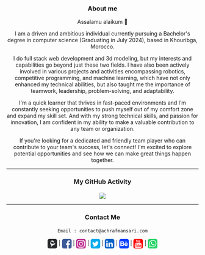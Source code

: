 <div align="center">

### About me

<p>Assalamu alaikum 👋</p>

<p>I am a driven and ambitious individual currently pursuing a Bachelor's degree in computer science (Graduating in July 2024), based in Khouribga, Morocco.</p>

<p>I do full stack web development and 3d modeling, but my interests and capabilities go beyond just these two fields. I have also been actively involved in various projects and activities encompassing robotics, competitive programming, and machine learning, which have not only enhanced my technical abilities, but also taught me the importance of teamwork, leadership, problem-solving, and adaptability.</p>

<p>I'm a quick learner that thrives in fast-paced environments and I’m constantly seeking opportunities to push myself out of my comfort zone and expand my skill set. And with my strong technical skills, and passion for innovation, I am confident in my ability to make a valuable contribution to any team or organization.</p>

<p>If you're looking for a dedicated and friendly team player who can contribute to your team's success, let's connect! I'm excited to explore potential opportunities and see how we can make great things happen together.</p>


---

### My GitHub Activity
<img align="center" src="http://github-readme-streak-stats.herokuapp.com?user=itsachrafmansari&theme=chartreuse-dark&hide_border=true&background=00000000&currStreakNum=808080&ring=05CB00&fire=05CB00&sideNums=05CB00&currStreakLabel=05CB00&sideLabels=05CB00&dates=808080" />

---

### Contact Me
`Email : contact@achrafmansari.com`

[<img align="center" alt="Website" width="25px" height="25px" src="https://raw.githubusercontent.com/itsachrafmansari/itsachrafmansari/main/icons/logo.svg" />][website]  |
[<img align="center" alt="YouTube" width="25px" height="25px" src="https://raw.githubusercontent.com/itsachrafmansari/itsachrafmansari/main/icons/facebook.svg" />][facebook] |
[<img align="center" alt="Instagram" width="25px" height="25px" src="https://raw.githubusercontent.com/itsachrafmansari/itsachrafmansari/main/icons/instagram.svg"/>][instagram]  |
[<img align="center" alt="Instagram" width="25px" height="25px" src="https://raw.githubusercontent.com/itsachrafmansari/itsachrafmansari/main/icons/twitter.svg" />][twitter]  |
[<img align="center" alt="Linkedin" width="25px" height="25px" src="https://raw.githubusercontent.com/itsachrafmansari/itsachrafmansari/main/icons/linkedin.svg" />][linkedin]  |
[<img align="center" alt="Behance" width="25px" height="25px" src="https://raw.githubusercontent.com/itsachrafmansari/itsachrafmansari/main/icons/behance.svg" />][behance]  |
[<img align="center" alt="YouTube" width="25px" height="25px" src="https://raw.githubusercontent.com/itsachrafmansari/itsachrafmansari/main/icons/youtube.svg" />][youtube]  |
[<img align="center" alt="YouTube" width="25px" height="25px" src="https://raw.githubusercontent.com/itsachrafmansari/itsachrafmansari/main/icons/whatsapp.svg" />][whatsapp]
  
[website]: https://www.achrafmansari.com
[facebook]: https://www.facebook.com/itsachrafmansari
[instagram]: https://www.instagram.com/itsachrafmansari
[twitter]: https://twitter.com/MansariAchraf
[linkedin]: https://www.linkedin.com/in/itsachrafmansari
[behance]: https://www.behance.net/itsachrafmansari
[youtube]: https://www.youtube.com/c/itsachrafmansari?sub_confirmation=1
[whatsapp]: https://wa.me/message/Q7BKINQ7EMBPE1

</div>

